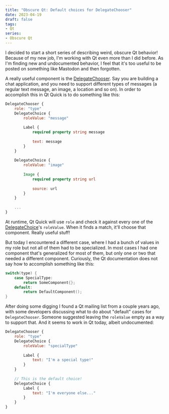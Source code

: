 ```yaml
---
title: "Obscure Qt: Default choices for DelegateChooser"
date: 2023-04-19
draft: false
tags:
- Qt
series:
- Obscure Qt
---
```


I decided to start a short series of describing weird, obscure Qt behavior! Because of my new job, I'm working with Qt even more than I did before. As I'm finding new and undocumented behavior, I feel that it's too useful to be posted on something like Mastodon and then forgotten.

A really useful component is the [DelegateChooser](https://doc.qt.io/qt-6/qml-qt-labs-qmlmodels-delegatechooser.html). Say you are building a chat application, and you need to support different types of messages (a regular text message, an image, a location and so on). In order to accomplish this in Qt Quick is to do something like this:

```qml
DelegateChooser {
	role: "type"
	DelegateChoice {
		roleValue: "message"
		
		Label {
			required property string message
		
			text: message
		}
	}
	
	DelegateChoice {
		roleValue: "image"
		
		Image {
			required property string url
			
			source: url
		}
	}
	
	...
}
```

At runtime, Qt Quick will use `role` and check it against every one of the [DelegateChoice](https://doc.qt.io/qt-6/qml-qt-labs-qmlmodels-delegatechoice.html)'s `roleValue`. When it finds a match, it'll choose that component. Really useful stuff!

But today I encountered a different case, where I had a bunch of values in my role but not all of them had to be specialized. In most cases I had one component that's generalized for most of them, but only one or two that needed a different component. Curiously, the Qt documentation does not say how to accomplish something like this:

```cpp
switch(type) {
	case SpecialType:
		return SomeComponent{};
	default:
		return DefaultComponent();
}

```

After doing some digging I found a Qt mailing list from a couple years ago, with some developers discussing what to do about "default" cases for `DelegateChooser`. Someone suggested leaving the `roleValue` empty as a way to support that. And it seems to work in Qt today, albeit undocumented:

```qml
DelegateChooser {
	role: "type"
	DelegateChoice {
		roleValue: "specialType"
		
		Label {		
			text: "I'm a special type!"
		}
	}
	
	// This is the default choice!
	DelegateChoice {		
		Label {
			text: "I'm everyone else..."
		}
	}
}
```
